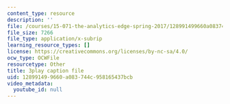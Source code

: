 ```yaml
---
content_type: resource
description: ''
file: /courses/15-071-the-analytics-edge-spring-2017/128991499660a083744c958165437bcb_05DWB1NzozM.srt
file_size: 7266
file_type: application/x-subrip
learning_resource_types: []
license: https://creativecommons.org/licenses/by-nc-sa/4.0/
ocw_type: OCWFile
resourcetype: Other
title: 3play caption file
uid: 12899149-9660-a083-744c-958165437bcb
video_metadata:
  youtube_id: null
---
```

